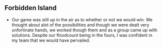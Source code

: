 ## Forbidden Island 

* Our game was still up in the air as to whether or not we would win. We thought about alot of the possibilities and though we were dealt very unfortinate hands, we worked though them and as a group came up with solutions. Despite our floodcount being in the fours, I was confident in my team that we would have pervailed.
